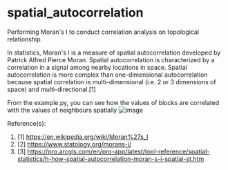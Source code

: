 # spatial_autocorrelation
Performing Moran's I to conduct correlation analysis on topological relationship.

In statistics, Moran's I is a measure of spatial autocorrelation developed by Patrick Alfred Pierce Moran. Spatial autocorrelation is characterized by a correlation in a signal among nearby locations in space. Spatial autocorrelation is more complex than one-dimensional autocorrelation because spatial correlation is multi-dimensional (i.e. 2 or 3 dimensions of space) and multi-directional.[1]

From the example.py, you can see how the values of blocks are correlated with the values of neighbours spatially
![image](https://user-images.githubusercontent.com/69416199/143538881-3c6db158-74ba-4f41-a32c-428d06193475.png)


Reference(s):
1) [1] https://en.wikipedia.org/wiki/Moran%27s_I
2) [2] https://www.statology.org/morans-i/
3) [3] https://pro.arcgis.com/en/pro-app/latest/tool-reference/spatial-statistics/h-how-spatial-autocorrelation-moran-s-i-spatial-st.htm

